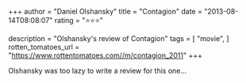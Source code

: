 +++
author = "Daniel Olshansky"
title = "Contagion"
date = "2013-08-14T08:08:07"
rating = "⭐⭐⭐"

description = "Olshansky's review of Contagion"
tags = [
    "movie",
]
rotten_tomatoes_url = "https://www.rottentomatoes.com//m/contagion_2011"
+++

Olshansky was too lazy to write a review for this one...

